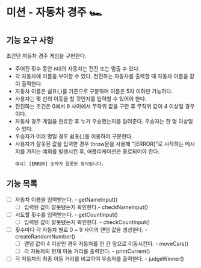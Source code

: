 # 미션 - 자동차 경주 🏎

## 기능 요구 사항
초간단 자동차 경주 게임을 구현한다.

- 주어진 횟수 동안 n대의 자동차는 전진 또는 멈출 수 있다.
- 각 자동차에 이름을 부여할 수 있다. 전진하는 자동차를 출력할 때 자동차 이름을 같이 출력한다.
- 자동차 이름은 쉼표(,)를 기준으로 구분하며 이름은 5자 이하만 가능하다.
- 사용자는 몇 번의 이동을 할 것인지를 입력할 수 있어야 한다.
- 전진하는 조건은 0에서 9 사이에서 무작위 값을 구한 후 무작위 값이 4 이상일 경우이다.
- 자동차 경주 게임을 완료한 후 누가 우승했는지를 알려준다. 우승자는 한 명 이상일 수 있다.
- 우승자가 여러 명일 경우 쉼표(,)를 이용하여 구분한다.
- 사용자가 잘못된 값을 입력한 경우 throw문을 사용해 "[ERROR]"로 시작하는 메시지를 가지는 예외를 발생시킨 후, 애플리케이션은 종료되어야 한다.
  ```
  예시) [ERROR] 숫자가 잘못된 형식입니다.
  ```

## 기능 목록

- [ ] 자동차 이름을 입력받는다. - getNameInput()
  - [ ] 입력된 값이 잘못됐는지 확인한다.- checkNameInput()
- [ ] 시도할 횟수를 입력받는다. - getCountInput()
  - [ ] 입력된 값이 잘못됐는지 확인한다. - checkCountInput()
- [ ] 횟수마다 각 자동차 별로 0 ~ 9 사이의 랜덤 값을 생성한다. - createRandomNumber()
  - [ ] 랜덤 값이 4 이상인 경우 자동차를 한 칸 앞으로 이동시킨다. - moveCars()
  - [ ] 각 자동차의 현재 이동 거리를 출력한다. - printCurrent()
- [ ] 각 자동차의 최종 이동 거리를 비교하여 우승자를 출력한다. - judgeWinner()
